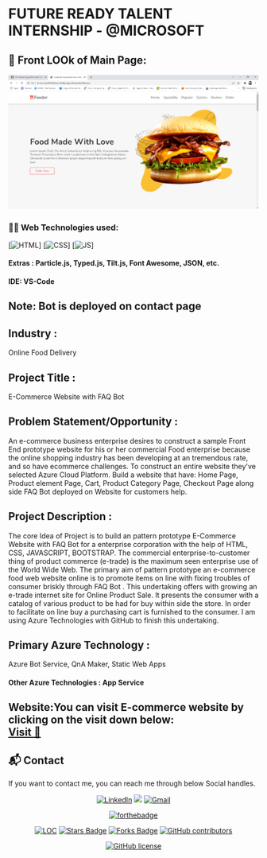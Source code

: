 
# FUTURE READY TALENT INTERNSHIP - @MICROSOFT 


## 🚩 Front LOOk of Main Page:

![Front View](https://github.com/The-Shivam-garg/Microsoft-Future-Ready-Talent-Internship-Project/blob/4e65f3719e0c6e5cec2a9d6e78aafe81fd1aeb47/images/front.jpg)

### 👨‍💻 Web Technologies used: 
[![HTML](https://img.shields.io/badge/html5%20-%23E34F26.svg?&style=for-the-badge&logo=html5&logoColor=white)]
[![CSS](https://img.shields.io/badge/css3%20-%231572B6.svg?&style=for-the-badge&logo=css3&logoColor=white)]
[![JS](https://img.shields.io/badge/javascript%20-%23323330.svg?&style=for-the-badge&logo=javascript&logoColor=%23F7DF1E)]


#### Extras : Particle.js, Typed.js, Tilt.js, Font Awesome, JSON, etc.


#### IDE: VS-Code

## Note: Bot is deployed on contact page

## Industry : 
Online Food Delivery

## Project Title :
E-Commerce Website with FAQ Bot

## Problem Statement/Opportunity :
An e-commerce business enterprise desires to construct a sample Front End prototype website for his or her commercial Food enterprise because the online shopping industry has been developing at an tremendous rate, and so have ecommerce challenges. To construct an entire website they've selected Azure Cloud Platform. Build a website that have: Home Page, Product element Page, Cart, Product Category Page, Checkout Page along side FAQ Bot deployed on Website for customers help.

## Project Description :
The core Idea of Project is to build an pattern prototype E-Commerce Website with FAQ Bot for a enterprise corporation with the help of HTML, CSS, JAVASCRIPT, BOOTSTRAP. The commercial enterprise-to-customer thing of product commerce (e-trade) is the maximum seen enterprise use of the World Wide Web. The primary aim of pattern prototype an e-commerce food web website online is to promote items on line with fixing troubles of consumer briskly through FAQ Bot . This undertaking offers with growing an e-trade internet site for Online Product Sale. It presents the consumer with a catalog of various product to be had for buy within side the store. In order to facilitate on line buy a purchasing cart is furnished to the consumer. I am using Azure Technologies with GitHub to finish this undertaking.

## Primary Azure Technology :
Azure Bot Service, QnA Maker, Static Web Apps

#### Other Azure Technologies : App Service



<h2> Website:You can visit E-commerce website by clicking on the visit down below: <BR>
<a href="" target="_blank">Visit 🚀</a>
</h2> 




<h2>📬 Contact</h2>

If you want to contact me, you can reach me through below Social handles.

<div align="center">


<a  href="https://www.linkedin.com/in/shivam-garg-15675720a/" target="_blank"><img alt="LinkedIn" src="https://img.shields.io/badge/linkedin%20-%230077B5.svg?&style=for-the-badge&logo=linkedin&logoColor=white" /></a>
<a href="https://twitter.com/Shivams_twt" target="_blank"><img src="https://img.shields.io/badge/twitter-%2300acee.svg?&style=for-the-badge&logo=twitter&logoColor=white&alt=twitter" /></a>
<a href="mailto:shivanshagarwal2020@gmail.com"><img  alt="Gmail" src="https://img.shields.io/badge/Gmail-D14836?style=for-the-badge&logo=gmail&logoColor=white" />

</div>


<div align="center">
 
[![forthebadge](https://forthebadge.com/images/badges/built-by-developers.svg)](https://forthebadge.com)



</div>

<div align="center">

<a href="https://github.com/The-Shivam-garg/Microsoft-Future-Ready-Talent-Internship-Project"><img src="https://sloc.xyz/github/The-Shivam-garg/Microsoft-Future-Ready-Talent-Internship-Project" alt="LOC" /></a>
<a href="https://github.com/The-Shivam-garg/Microsoft-Future-Ready-Talent-Internship-Project"><img src="https://img.shields.io/github/stars/The-Shivam-garg/Microsoft-Future-Ready-Talent-Internship-Project" alt="Stars Badge" /></a>
<a href="https://github.com/The-Shivam-garg/Microsoft-Future-Ready-Talent-Internship-Project/network/members"><img src="https://img.shields.io/github/forks/The-Shivam-garg/Microsoft-Future-Ready-Talent-Internship-Project" alt="Forks Badge" /></a>
<a href="https://github.com/The-Shivam-garg/Microsoft-Future-Ready-Talent-Internship-Project/graphs/contributors"><img alt="GitHub contributors" src="https://img.shields.io/github/contributors/The-Shivam-garg/Microsoft-Future-Ready-Talent-Internship-Project?color=2b9348" ></a>

[![GitHub license](https://img.shields.io/github/license/The-Shivam-garg/Microsoft-Future-Ready-Talent-Internship-Project?logo=github)](https://github.com/The-Shivam-garg/Microsoft-Future-Ready-Talent-Internship-Project/blob/master/LICENSE)
</div>